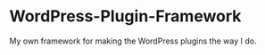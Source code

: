 WordPress-Plugin-Framework
==========================

My own framework for making the WordPress plugins the way I do.
